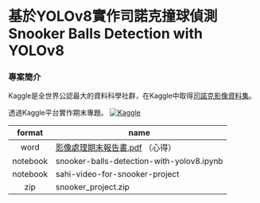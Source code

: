 # 基於YOLOv8實作司諾克撞球偵測<br>Snooker Balls Detection with YOLOv8
### 專案簡介
Kaggle是全世界公認最大的資料科學社群，在Kaggle中取得[司諾克影像資料集](https://www.kaggle.com/datasets/ricardocouto/snooker-balls)。

透過Kaggle平台實作期末專題。
[![Kaggle](https://kaggle.com/static/images/open-in-kaggle.svg)](https://www.kaggle.com/code/yustinachang/snooker-balls-detection-with-yolov8)

| format | name |
| :----: | ---- |
| word | [影像處理期末報告書.pdf](https://github.com/yustinachang/1121_20009_Digital-Image-Processing-and-Analysis/blob/main/Final_Project/1121%E5%BD%B1%E5%83%8F%E8%99%95%E7%90%86%20%E6%9C%9F%E6%9C%AB%E5%A0%B1%E5%91%8A%E6%9B%B8.pdf) （心得）|
| notebook | snooker-balls-detection-with-yolov8.ipynb |
| notebook | sahi-video-for-snooker-project |
| zip | snooker_project.zip |
